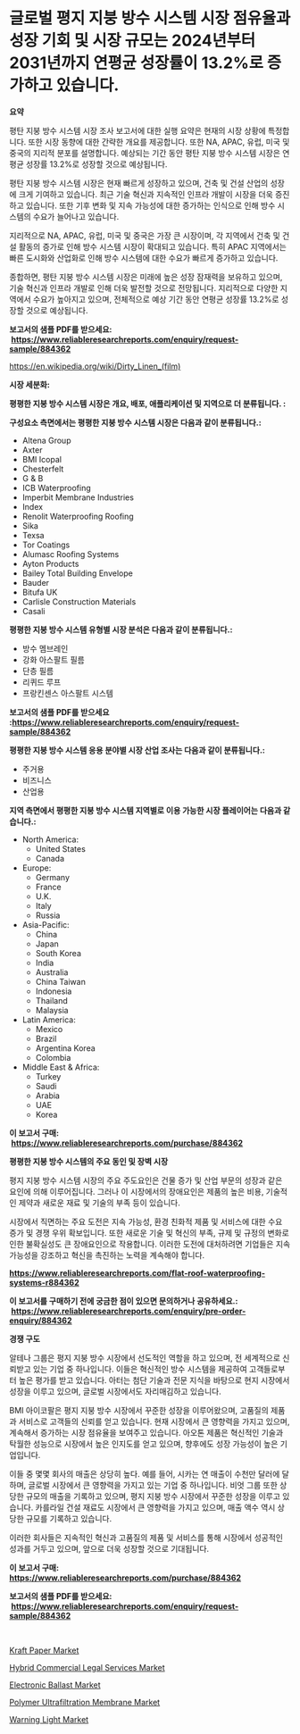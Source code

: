 <p><h1>글로벌 평지 지붕 방수 시스템 시장 점유율과 성장 기회 및 시장 규모는 2024년부터 2031년까지 연평균 성장률이 13.2%로 증가하고 있습니다.</h1></p><p><strong>요약</strong></p>
<p><p>평탄 지붕 방수 시스템 시장 조사 보고서에 대한 실행 요약은 현재의 시장 상황에 특정합니다. 또한 시장 동향에 대한 간략한 개요를 제공합니다. 또한 NA, APAC, 유럽, 미국 및 중국의 지리적 분포를 설명합니다. 예상되는 기간 동안 평탄 지붕 방수 시스템 시장은 연평균 성장률 13.2%로 성장할 것으로 예상됩니다.</p><p>평탄 지붕 방수 시스템 시장은 현재 빠르게 성장하고 있으며, 건축 및 건설 산업의 성장에 크게 기여하고 있습니다. 최근 기술 혁신과 지속적인 인프라 개발이 시장을 더욱 증진하고 있습니다. 또한 기후 변화 및 지속 가능성에 대한 증가하는 인식으로 인해 방수 시스템의 수요가 늘어나고 있습니다.</p><p>지리적으로 NA, APAC, 유럽, 미국 및 중국은 가장 큰 시장이며, 각 지역에서 건축 및 건설 활동의 증가로 인해 방수 시스템 시장이 확대되고 있습니다. 특히 APAC 지역에서는 빠른 도시화와 산업화로 인해 방수 시스템에 대한 수요가 빠르게 증가하고 있습니다.</p><p>종합하면, 평탄 지붕 방수 시스템 시장은 미래에 높은 성장 잠재력을 보유하고 있으며, 기술 혁신과 인프라 개발로 인해 더욱 발전할 것으로 전망됩니다. 지리적으로 다양한 지역에서 수요가 높아지고 있으며, 전체적으로 예상 기간 동안 연평균 성장률 13.2%로 성장할 것으로 예상됩니다.</p></p>
<p><strong>보고서의 샘플 PDF를 받으세요: &nbsp;<a href="https://www.reliableresearchreports.com/enquiry/request-sample/884362">https://www.reliableresearchreports.com/enquiry/request-sample/884362</a></strong></p>
<p><a href="https://en.wikipedia.org/wiki/Dirty_Linen_(film)">https://en.wikipedia.org/wiki/Dirty_Linen_(film)</a></p>
<p><strong>시장 세분화:</strong></p>
<p><strong> 평평한 지붕 방수 시스템 시장은 개요, 배포, 애플리케이션 및 지역으로 더 분류됩니다. :</strong></p>
<p><strong>구성요소 측면에서는 평평한 지붕 방수 시스템 시장은 다음과 같이 분류됩니다.:</strong></p>
<p><ul><li>Altena Group</li><li>Axter</li><li>BMI Icopal</li><li>Chesterfelt</li><li>G & B</li><li>ICB Waterproofing</li><li>Imperbit Membrane Industries</li><li>Index</li><li>Renolit Waterproofing Roofing</li><li>Sika</li><li>Texsa</li><li>Tor Coatings</li><li>Alumasc Roofing Systems</li><li>Ayton Products</li><li>Bailey Total Building Envelope</li><li>Bauder</li><li>Bitufa UK</li><li>Carlisle Construction Materials</li><li>Casali</li></ul></p>
<p><strong> 평평한 지붕 방수 시스템 유형별 시장 분석은 다음과 같이 분류됩니다.:</strong></p>
<p><ul><li>방수 멤브레인</li><li>강화 아스팔트 필름</li><li>단층 필름</li><li>리퀴드 루프</li><li>프랑킨센스 아스팔트 시스템</li></ul></p>
<p><strong>보고서의 샘플 PDF를 받으세요 :<a href="https://www.reliableresearchreports.com/enquiry/request-sample/884362">https://www.reliableresearchreports.com/enquiry/request-sample/884362</a></strong></p>
<p><strong> 평평한 지붕 방수 시스템 응용 분야별 시장 산업 조사는 다음과 같이 분류됩니다.:</strong></p>
<p><ul><li>주거용</li><li>비즈니스</li><li>산업용</li></ul></p>
<p><strong>지역 측면에서 평평한 지붕 방수 시스템 지역별로 이용 가능한 시장 플레이어는 다음과 같습니다.:</strong></p>
<p><ul>
    <li>
        North America:
        <ul>
            <li>United States</li>
            <li>Canada</li>
        </ul>
    </li>
    <li>
        Europe:
        <ul>
            <li>Germany</li>
            <li>France</li>
            <li>U.K.</li>
            <li>Italy</li>
            <li>Russia</li>
        </ul>
    </li>
    <li>
        Asia-Pacific:
        <ul>
            <li>China</li>
            <li>Japan</li>
            <li>South Korea</li>
            <li>India</li>
            <li>Australia</li>
            <li>China Taiwan</li>
            <li>Indonesia</li>
            <li>Thailand</li>
            <li>Malaysia</li>
        </ul>
    </li>
    <li>
        Latin America:
        <ul>
            <li>Mexico</li>
            <li>Brazil</li>
            <li>Argentina Korea</li>
            <li>Colombia</li>
        </ul>
    </li>
    <li>
        Middle East & Africa:
        <ul>
            <li>Turkey</li>
            <li>Saudi</li>
            <li>Arabia</li>
            <li>UAE</li>
            <li>Korea</li>
        </ul>
    </li>
    </ul></p>
<p><strong>이 보고서 구매: &nbsp;<a href="https://www.reliableresearchreports.com/purchase/884362">https://www.reliableresearchreports.com/purchase/884362</a></strong></p>
<p><strong>평평한 지붕 방수 시스템의 주요 동인 및 장벽 시장</strong></p>
<p><p>평지 지붕 방수 시스템 시장의 주요 주도요인은 건물 증가 및 산업 부문의 성장과 같은 요인에 의해 이루어집니다. 그러나 이 시장에서의 장애요인은 제품의 높은 비용, 기술적인 제약과 새로운 재료 및 기술의 부족 등이 있습니다.</p><p>시장에서 직면하는 주요 도전은 지속 가능성, 환경 친화적 제품 및 서비스에 대한 수요 증가 및 경쟁 우위 확보입니다. 또한 새로운 기술 및 혁신의 부족, 규제 및 규정의 변화로 인한 불확실성도 큰 장애요인으로 작용합니다. 이러한 도전에 대처하려면 기업들은 지속 가능성을 강조하고 혁신을 촉진하는 노력을 계속해야 합니다.</p></p>
<p><strong><a href="https://www.reliableresearchreports.com/flat-roof-waterproofing-systems-r884362">https://www.reliableresearchreports.com/flat-roof-waterproofing-systems-r884362</a></strong></p>
<p><strong>이 보고서를 구매하기 전에 궁금한 점이 있으면 문의하거나 공유하세요.: &nbsp;<a href="https://www.reliableresearchreports.com/enquiry/pre-order-enquiry/884362">https://www.reliableresearchreports.com/enquiry/pre-order-enquiry/884362</a></strong></p>
<p><strong>경쟁 구도</strong></p>
<p><p>알테나 그룹은 평지 지붕 방수 시장에서 선도적인 역할을 하고 있으며, 전 세계적으로 신뢰받고 있는 기업 중 하나입니다. 이들은 혁신적인 방수 시스템을 제공하여 고객들로부터 높은 평가를 받고 있습니다. 아터는 첨단 기술과 전문 지식을 바탕으로 현지 시장에서 성장을 이루고 있으며, 글로벌 시장에서도 자리매김하고 있습니다. </p><p>BMI 아이코팔은 평지 지붕 방수 시장에서 꾸준한 성장을 이루어왔으며, 고품질의 제품과 서비스로 고객들의 신뢰를 얻고 있습니다. 현재 시장에서 큰 영향력을 가지고 있으며, 계속해서 증가하는 시장 점유율을 보여주고 있습니다. 아오톤 제품은 혁신적인 기술과 탁월한 성능으로 시장에서 높은 인지도를 얻고 있으며, 향후에도 성장 가능성이 높은 기업입니다.</p><p>이들 중 몇몇 회사의 매출은 상당히 높다. 예를 들어, 시카는 연 매출이 수천만 달러에 달하며, 글로벌 시장에서 큰 영향력을 가지고 있는 기업 중 하나입니다. 비엇 그룹 또한 상당한 규모의 매출을 기록하고 있으며, 평지 지붕 방수 시장에서 꾸준한 성장을 이루고 있습니다. 카를라일 건설 재료도 시장에서 큰 영향력을 가지고 있으며, 매출 액수 역시 상당한 규모를 기록하고 있습니다. </p><p>이러한 회사들은 지속적인 혁신과 고품질의 제품 및 서비스를 통해 시장에서 성공적인 성과를 거두고 있으며, 앞으로 더욱 성장할 것으로 기대됩니다.</p></p>
<p><strong>이 보고서 구매: &nbsp; <a href="https://www.reliableresearchreports.com/purchase/884362">https://www.reliableresearchreports.com/purchase/884362</a></strong></p>
<p><strong>보고서의 샘플 PDF를 받으세요: &nbsp;<a href="https://www.reliableresearchreports.com/enquiry/request-sample/884362">https://www.reliableresearchreports.com/enquiry/request-sample/884362</a></strong><strong></strong></p>
<p>&nbsp;</p>
<p><p><a href="https://medium.com/@brendafgmorris532/kraft-paper-market-size-growth-trends-statistics-forecasts-2024-2031-79c8410c421f">Kraft Paper Market</a></p><p><a href="https://issuu.com/reportprime-2/docs/hybrid-commercial-legal-services-market-size-2030.">Hybrid Commercial Legal Services Market</a></p><p><a href="https://github.com/joanneharris67856/Market-Research-Report-List-1/blob/main/electronic-ballast-market.md">Electronic Ballast Market</a></p><p><a href="https://medium.com/@marcoshoppe2023/polymer-ultrafiltration-membrane-market-outlook-complete-industry-analysis-2024-to-2031-d7917c9b6cdf">Polymer Ultrafiltration Membrane Market</a></p><p><a href="https://github.com/josebowitzhs/Market-Research-Report-List-1/blob/main/warning-light-market.md">Warning Light Market</a></p></p>